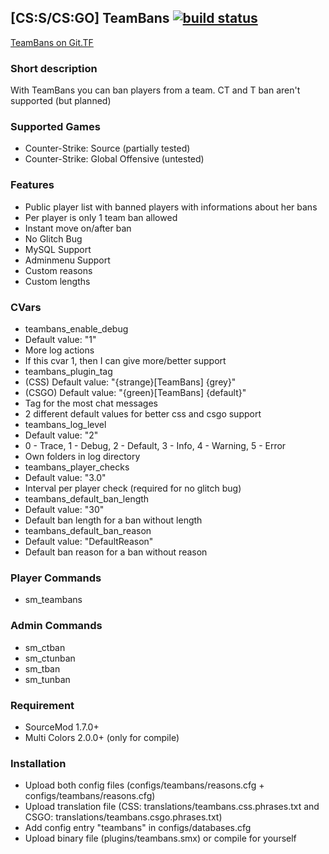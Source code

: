 [CS:S/CS:GO] TeamBans [![build status](http://ci.git.tf/projects/2/status.png?ref=master)](http://ci.git.tf/projects/2?ref=master)
---
[TeamBans on Git.TF](http://git.tf/Bara/TeamBans)

### Short description
With TeamBans you can ban players from a team. CT and T ban aren't supported (but planned)

### Supported Games
 * Counter-Strike: Source (partially tested)
 * Counter-Strike: Global Offensive (untested)

### Features
 * Public player list with banned players with informations about her bans
 * Per player is only 1 team ban allowed
 * Instant move on/after ban
 * No Glitch Bug
 * MySQL Support
 * Adminmenu Support
 * Custom reasons
 * Custom lengths

### CVars
 * teambans_enable_debug
  * Default value: "1"
  * More log actions
  * If this cvar 1, then I can give more/better support
 * teambans_plugin_tag
  * (CSS) Default value: "{strange}[TeamBans] {grey}"
  * (CSGO) Default value: "{green}[TeamBans] {default}"
  * Tag for the most chat messages
  * 2 different default values for better css and csgo support
 * teambans_log_level
  * Default value: "2"
  * 0 - Trace, 1 - Debug, 2 - Default, 3 - Info, 4 - Warning, 5 - Error
  * Own folders in log directory
 * teambans_player_checks
  * Default value: "3.0"
  * Interval per player check (required for no glitch bug)
 * teambans_default_ban_length
  * Default value: "30"
  * Default ban length for a ban without length
 * teambans_default_ban_reason
  * Default value: "DefaultReason"
  * Default ban reason for a ban without reason

### Player Commands
 * sm_teambans

### Admin Commands
 * sm_ctban
 * sm_ctunban
 * sm_tban
 * sm_tunban

### Requirement
 * SourceMod 1.7.0+
 * Multi Colors 2.0.0+ (only for compile)

### Installation
 * Upload both config files (configs/teambans/reasons.cfg + configs/teambans/reasons.cfg)
 * Upload translation file (CSS: translations/teambans.css.phrases.txt and CSGO: translations/teambans.csgo.phrases.txt)
 * Add config entry "teambans" in configs/databases.cfg
 * Upload binary file (plugins/teambans.smx) or compile for yourself